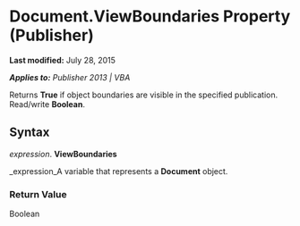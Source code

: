 
# Document.ViewBoundaries Property (Publisher)

 **Last modified:** July 28, 2015

 _**Applies to:** Publisher 2013 | VBA_

Returns  **True** if object boundaries are visible in the specified publication. Read/write **Boolean**.


## Syntax

 _expression_. **ViewBoundaries**

 _expression_A variable that represents a  **Document** object.


### Return Value

Boolean

